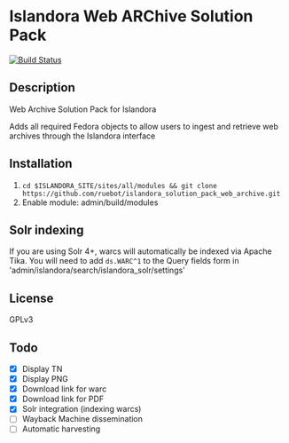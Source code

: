 # Islandora Web ARChive Solution Pack

[![Build Status](https://travis-ci.org/ruebot/islandora_solution_pack_web_archive.png)](https://travis-ci.org/ruebot/islandora_solution_pack_web_archive)

## Description

Web Archive Solution Pack for Islandora

Adds all required Fedora objects to allow users to ingest and retrieve web archives through the Islandora interface

## Installation

1. `cd $ISLANDORA_SITE/sites/all/modules && git clone https://github.com/ruebot/islandora_solution_pack_web_archive.git `
2. Enable module: admin/build/modules

## Solr indexing

If you are using Solr 4+, warcs will automatically be indexed via Apache Tika. You will need to add `ds.WARC^1` to the Query fields form in 'admin/islandora/search/islandora_solr/settings'

## License

GPLv3

## Todo

- [x] Display TN
- [x] Display PNG
- [x] Download link for warc
- [x] Download link for PDF
- [x] Solr integration (indexing warcs)
- [ ] Wayback Machine dissemination
- [ ] Automatic harvesting
